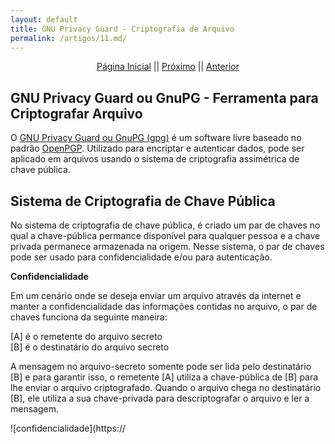```yaml
---
layout: default
title: GNU Privacy Guard - Criptografia de Arquivo
permalink: /artigos/11.md/
---
```

  
<p align="center">
 <a href="https://carineconstantino.github.io/cybersecurity/">Página Inicial</a>
 || 
 <a href="https://carineconstantino.github.io/cybersecurity/">Próximo</a>  
 || 
 <a href="https://carineconstantino.github.io/cybersecurity/artigos/10.md">Anterior</a>   
</p>

## GNU Privacy Guard ou GnuPG - Ferramenta para Criptografar Arquivo

O [GNU Privacy Guard ou GnuPG (gpg)](https://gnupg.org) é um software livre baseado no padrão [OpenPGP](https://www.openpgp.org/about/). Utilizado para encriptar e autenticar dados, pode ser aplicado em arquivos usando o sistema de criptografia assimétrica de chave pública. 

## Sistema de Criptografia de Chave Pública

No sistema de criptografia de chave pública, é criado um par de chaves no qual a chave-pública permance disponível para qualquer pessoa e a chave privada permanece armazenada na origem. Nesse sistema, o par de chaves pode ser usado para confidencialidade e/ou para autenticação. 

**Confidencialidade**

Em um cenário onde se deseja enviar um arquivo através da internet e manter a confidencialidade das informações contidas no arquivo, o par de chaves funciona da seguinte maneira: 

[A] é o remetente do arquivo secreto  
[B] é o destinatário do arquivo secreto

A mensagem no arquivo-secreto somente pode ser lida pelo destinatário [B] e para garantir isso, o remetente [A] utiliza a chave-pública de [B] para lhe enviar o arquivo criptografado. Quando o arquivo chega no destinatário [B], ele utiliza a sua chave-privada para descriptografar o arquivo e ler a mensagem. 

![confidencialidade](https://



